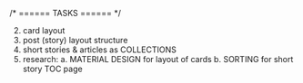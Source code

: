 /* ======
   TASKS
   ====== */

   <!-- 1. typography & vertical scale -->
   2. card layout
   3. post (story) layout structure
   4. short stories & articles as COLLECTIONS
   5. research:
      a. MATERIAL DESIGN for layout of cards
      b. SORTING for short story TOC page